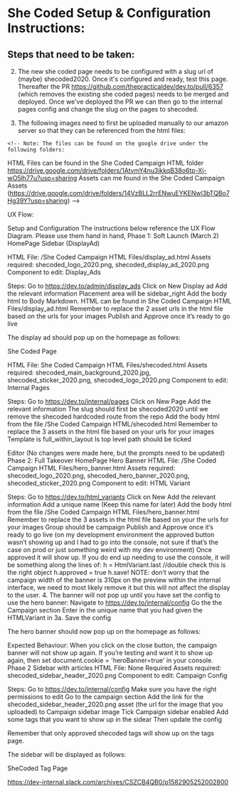 <!-- TODO: Ridhwana: still need to format -->

# She Coded Setup & Configuration Instructions:

## Steps that need to be taken:
2. The new she coded page needs to be configured with a slug url of (maybe) shecoded2020. Once it's configured and ready, test this page. Thereafter the PR https://github.com/thepracticaldev/dev.to/pull/6357 (which removes the existing she coded pages) needs to be merged and deployed. Once we've deployed the PR we can then go to the internal pages config and change the slug on the pages to shecoded.

3. The following images need to first be uploaded manually to our amazon server so that they can be referenced from the html files:

<!-- * Shecoded_logo_2020.png: https://dev-to-uploads.s3.amazonaws.com/i/0j0cbs668sni2hclgx1o.png

* Shecoded_display_ad_2020: https://dev-to-uploads.s3.amazonaws.com/i/v266t6xk90yv7uyric8b.png

* Shecoded_hero_banner_background_2020: https://dev-to-uploads.s3.amazonaws.com/i/qrv582ufepl23dombtnc.png

* Shecoded_sticker_2020.png: https://dev-to-uploads.s3.amazonaws.com/i/wldub08qchqrq2u3c8it.png

* Shecoded_sidebar_header_2020.png: https://dev-to-uploads.s3.amazonaws.com/i/dzl4rng9l4iskyxhx5oq.png

* She_coded_main_background_2020.png: https://dev-to-uploads.s3.amazonaws.com/i/2b2spes1e3sby7g1dwq0.jpg

* She_coded_tag_campaign_background_2020.png: https://dev-to-uploads.s3.amazonaws.com/i/4dxgme0dqehcug69o8qe.png -->

	<!-- Note: The files can be found on the google drive under the following folders:
HTML Files can be found in the She Coded Campaign HTML folder
https://drive.google.com/drive/folders/1AtvmY4nu3ikkqB38o6tp-Xj-wO5lh77u?usp=sharing
Assets can me found in the She Coded Campaign Assets (https://drive.google.com/drive/folders/14VzBLL2rrENwuEYKENwl3bTQBo7Hg39Y?usp=sharing) -->

  <!-- Once the assets are uploaded, you will need to replace the url’s in the html files with the new urls.
  Please add the urls below or next to the a/b/c in point 2 so that we can keep track of them and use them in development as well. -->



UX Flow:




Setup and Configuration
The instructions below reference the UX Flow Diagram. Please use them hand in hand,
Phase 1: Soft Launch (March 2)
HomePage Sidebar (DisplayAd)

HTML File: /She Coded Campaign HTML Files/display_ad.html
Assets required: shecoded_logo_2020.png, shecoded_display_ad_2020.png
Component to edit: Display_Ads


Steps:
Go to https://dev.to/admin/display_ads
Click on New Display ad
Add the relevant information
Placement area will be sidebar_right
Add the body html to Body Markdown. HTML can be found in She Coded Campaign HTML Files/display_ad.html
Remember to replace the 2 asset urls in the html file based on the urls for your images
Publish and Approve once it’s ready to go live

The display ad should pop up on the homepage as follows:


She Coded Page

HTML File: She Coded Campaign HTML Files/shecoded.html
Assets required: shecoded_main_background_2020.jpg, shecoded_sticker_2020.png, shecoded_logo_2020.png
Component to edit: Internal Pages

Steps:
Go to https://dev.to/internal/pages
Click on New Page
Add the relevant information
The slug should first be shecoded2020 until we remove the shecoded hardcoded route from the repo
Add the body html from the file  /She Coded Campaign HTML/shecoded.html
Remember to replace the 3 assets in the html file based on your urls for your images
Template is full_within_layout
Is top level path should be ticked


Editor
(No changes were made here, but the prompts need to be updated)
Phase 2: Full Takeover
HomePage Hero Banner
HTML File: /She Coded Campaign HTML Files/hero_banner.html
Assets required: shecoded_logo_2020.png, shecoded_hero_banner_2020.png, shecoded_sticker_2020.png
Component to edit: HTML Variant



Steps:
Go to https://dev.to/html_variants
Click on New
Add the relevant information
Add a unique name (Keep this name for later)
Add the body html from the file  /She Coded Campaign HTML Files/hero_banner.html
Remember to replace the 3 assets in the html file based on your the urls for your images
Group should be campaign
Publish and Approve once it’s ready to go live (on my development environment the approved button wasn’t showing up and I had to go into the console, not sure if that’s the case on prod or just something weird with my dev environment)  Once approved it will show up.
If you do end up needing to use the console, it will be something along the lines of:
			h = HtmlVariant.last //double check this is the right object
			h.approved = true
			h.save!
NOTE: don’t worry that the campaign width of the banner is 310px on the preview within the internal interface, we need to most likely remove it but this will not affect the display to the user.
4. The banner will not pop up until you have set the config to use the hero banner:
Navigate to https://dev.to/internal/config
Go the the Campaign section
Enter in the unique name that you had given the HTMLVariant in 3a.
Save the config


The hero banner should now pop up on the homepage as follows:

Expected Behaviour:
When you click on the close button, the campaign banner will not show up again. If you’re testing and want it to show up again, then set document.cookie = 'heroBanner=true' in your console.
Phase 2 Sidebar with articles
HTML File: None Required
Assets required: shecoded_sidebar_header_2020.png
Component to edit: Campaign Config


Steps:
Go to https://dev.to/internal/config
Make sure you have the right permissions to edit
Go to the campaign section
Add the link for the shecoded_sidebar_header_2020.png asset (the url for the image that you uploaded) to Campaign sidebar image
Tick Campaign sidebar enabled
Add some tags that you want to show up in the sidear
Then update the config

Remember that only approved shecoded tags will show up on the tags page.

The sidebar will be displayed as follows:



SheCoded Tag Page

https://dev-internal.slack.com/archives/CSZCB4QB0/p1582905252002800

